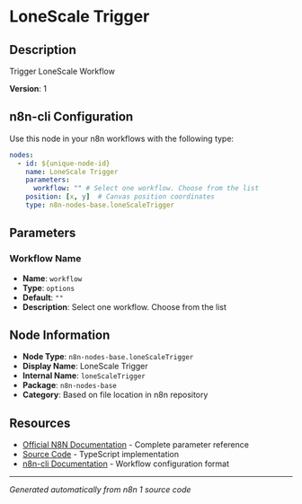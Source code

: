 # LoneScale Trigger

## Description

Trigger LoneScale Workflow

**Version**: 1

## n8n-cli Configuration

Use this node in your n8n workflows with the following type:

```yaml
nodes:
  - id: ${unique-node-id}
    name: LoneScale Trigger
    parameters:
      workflow: "" # Select one workflow. Choose from the list
    position: [x, y]  # Canvas position coordinates
    type: n8n-nodes-base.loneScaleTrigger
```

## Parameters

### Workflow Name

- **Name**: `workflow`
- **Type**: `options`
- **Default**: `""`
- **Description**: Select one workflow. Choose from the list


## Node Information

- **Node Type**: `n8n-nodes-base.loneScaleTrigger`
- **Display Name**: LoneScale Trigger
- **Internal Name**: `loneScaleTrigger`
- **Package**: `n8n-nodes-base`
- **Category**: Based on file location in n8n repository

## Resources

- [Official N8N Documentation](https://docs.n8n.io/integrations/builtin/app-nodes/n8n-nodes-base.lonescaletrigger/) - Complete parameter reference
- [Source Code](https://github.com/n8n-io/n8n/blob/master/packages/nodes-base/nodes/LoneScale/LoneScaleTrigger.node.ts) - TypeScript implementation
- [n8n-cli Documentation](https://github.com/edenreich/n8n-cli) - Workflow configuration format

---
*Generated automatically from n8n 1 source code*
